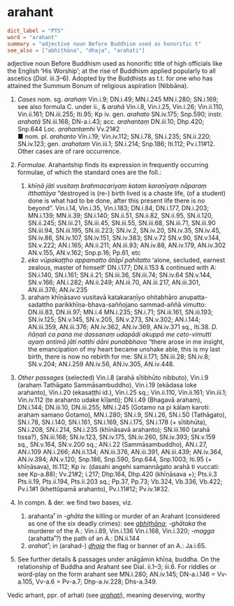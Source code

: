 # arahant

``` toml
dict_label = "PTS"
word = "arahant"
summary = "adjective noun Before Buddhism used as honorific t"
see_also = ["abhiṭhāna", "dhaja", "arahati"]
```

adjective noun Before Buddhism used as honorific title of high officials like the English ʻHis Worship’; at the rise of Buddhism applied popularly to all ascetics (*Dial.* iii.3–⁠6). Adopted by the Buddhisṭs as t.t. for one who has attained the Summum Bonum of religious aspiration (Nibbāna).

1. *Cases* nom. sg. *arahaṃ* Vin.i.9; DN.i.49; MN.i.245 MN.i.280; SN.i.169; see also formula C. under ii., & *arahā* Vin.i.8, Vin.i.25, Vin.i.26; Vin.ii.110, Vin.ii.161; DN.iii.255; Iti.95; Kp iv. gen. *arahato* SN.iv.175; Snp.590; instr. *arahatā* SN.iii.168; DN\-a.i.43; acc. *arahantaṃ* DN.iii.10; Dhp.420; Snp.644 Loc. *arahantamhi* Vv.21#2  
   ■ nom. pl. *arahanto* Vin.i.19; Vin.iv.112; SN.i.78, SN.i.235; SN.ii.220; SN.iv.123; gen. *arahataṃ* Vin.iii.1; SN.i.214; Snp.186; Iti.112; Pv.i.11#12. Other cases are of rare occurrence.
2. *Formulae.* Arahantship finds its expression in frequently occurring formulae, of which the standard ones are the foll.:
   1. *khīṇā jāti vusitaṃ brahmacariyaṃ kataṃ karaṇīyaṃ nāparaṃ itthattāya* “destroyed is (re\-) birth lived is a chaste life, (of a student) done is what had to be done, after this present life there is no beyond”. Vin.i.14, Vin.i.35, Vin.i.183; DN.i.84, DN.i.177, DN.i.203; MN.i.139; MN.ii.39; SN.i.140; SN.ii.51, SN.ii.82, SN.ii.95, SN.ii.120, SN.ii.245; SN.iii.21, SN.iii.45, SN.iii.55, SN.iii.68, SN.iii.71, SN.iii.90 SN.iii.94, SN.iii.195, SN.iii.223; SN.iv.2, SN.iv.20, SN.iv.35, SN.iv.45, SN.iv.86, SN.iv.107, SN.iv.151, SN.iv.383; SN.v.72 SN.v.90, SN.v.144, SN.v.222; AN.i.165; AN.ii.211; AN.iii.93; AN.iv.88, AN.iv.179, AN.iv.302 AN.v.155, AN.v.162; Snp.p.16; Pp.61, etc
   2. *eko vūpakaṭṭho appamatto ātāpī pahitatto* ʻalone, secluded, earnest zealous, master of himself’ DN.i.177; DN.ii.153 & continued with A: SN.i.140, SN.i.161; SN.ii.21; SN.iii.36, SN.iii.74; SN.iv.64 SN.v.144, SN.v.166; AN.i.282; AN.ii.249; AN.iii.70, AN.iii.217, AN.iii.301, AN.iii.376; AN.iv.235
   3. arahaṃ khīṇāsavo vusitavā katakaraṇīyo ohitabhāro anupatta\-sadattho parikkhīṇa\-bhava\-saññojano sammad\-aññā vimutto: DN.iii.83, DN.iii.97; MN.i.4 MN.i.235; SN.i.71; SN.iii.161, SN.iii.193; SN.iv.125; SN.v.145, SN.v.205, SN.v.273, SN.v.302; AN.i.144; AN.iii.359, AN.iii.376; AN.iv.362, AN.iv.369, AN.iv.371 sq., Iti.38. *D. ñāṇañ ca pana me dassanaṃ udapādi akuppā me ceto\-vimutti ayaṃ antimā jāti natthi dāni punabbhavo* “there arose in me insight, the emancipation of my heart became unshake able, this is my last birth, there is now no rebirth for me: SN.ii.171; SN.iii.28; SN.iv.8; SN.v.204; AN.i.259 AN.iv.56, AN.iv.305, AN.iv.448.

3. *Other passages* (selected) Vin.i.8 (arahā sītibhūto nibbuto), Vin.i.9 (arahaṃ Tathāgato Sammāsambuddho), Vin.i.19 (ekādasa loke arahanto), Vin.i.20 (ekasaṭṭhi id.), Vin.i.25 sq.; Vin.ii.110, Vin.ii.161; Vin.iii.1; Vin.iv.112 (te arahanto udake kīḷanti); DN.i.49 (Bhagavā arahaṃ), DN.i.144; DN.iii.10, DN.iii.255; MN.i.245 (Gotamo na pi kālaṃ karoti: arahaṃ samaṇo Gotamo), MN.i.280; SN.i.9, SN.i.26, SN.i.50 (Tathāgato), SN.i.78, SN.i.140, SN.i.161, SN.i.169, SN.i.175, SN.i.178 (\+ sītibhūta), SN.i.208, SN.i.214, SN.i.235 (khīnāsavā arahanto); SN.iii.160 (arahā tissa?), SN.iii.168; SN.iv.123, SN.iv.175, SN.iv.260, SN.iv.393; SN.v.159 sq., SN.v.164, SN.v.200 sq.; AN.i.22 (Sammāsambuddho), AN.i.27, AN.i.109 AN.i.266; AN.ii.134; AN.iii.376, AN.iii.391, AN.iii.439; AN.iv.364, AN.iv.394; AN.v.120; Snp.186, Snp.590, Snp.644, Snp.1003; Iti.95 (\+ khīṇāsava), Iti.112; Kp iv. (dasahi angehi samannāgato arahā ti vuccati: see Kp\-a.88); Vv.21#2; i.217; Dhp.164, Dhp.420 (khīṇāsava \+); Pts.ii.3 Pts.ii.19, Pts.ii.194, Pts.ii.203 sq.; Pp.37, Pp.73; Vb.324, Vb.336, Vb.422; Pv.i.1#1 (khettûpamā arahanto), Pv.i.11#12; Pv.iv.1#32.
4. In compn. & der. we find two bases, viz.
   1. arahanta˚ in *\-ghāta* the killing or murder of an Arahant (considered as one of the six deadly crimes): see *[abhiṭhāna](abhiṭhāna.md)*; *\-ghātaka* the murderer of the A.: Vin.i.89, Vin.i.136 Vin.i.168, Vin.i.320; *\-magga* (arahatta˚?) the path of an A.: DN.ii.144
   2. *arahat˚*; in (arahad\-) *[dhaja](dhaja.md)* the flag or banner of an A.: Ja.i.65.

5. See further details & passages under anāgāmin khīṇa, buddha. On the relationship of Buddha and Arahant see Dial. ii.1–3; iii.6. For riddles or word\-play on the form arahant see MN.i.280; AN.iv.145; DN\-a.i.146 = Vv\-a.105, Vv\-a.6 = Pv\-a.7; Dhp\-a.iv.228; Dhs\-a.349.

Vedic arhant, ppr. of arhati (see *[arahati](arahati.md)*), meaning deserving, worthy

